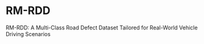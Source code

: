 # RM-RDD
RM-RDD: A Multi-Class Road Defect Dataset Tailored for Real-World Vehicle Driving Scenarios
